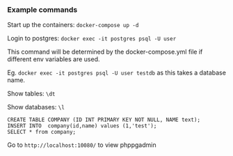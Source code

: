 ### Example commands
Start up the containers: `docker-compose up -d`

Login to postgres: `docker exec -it postgres psql -U user`

This command will be determined by the docker-compose.yml file if different env variables are used.

Eg. `docker exec -it postgres psql -U user testdb` as this takes a database name.

Show tables: `\dt`

Show databases: `\l`


```
CREATE TABLE COMPANY (ID INT PRIMARY KEY NOT NULL, NAME text);
INSERT INTO  company(id,name) values (1,'test');
SELECT * from company;
```

Go to `http://localhost:10080/` to view phppgadmin

